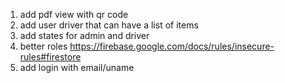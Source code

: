 1. add pdf view with qr code
2. add user driver that can have a list of items
3. add states for admin and driver
4. better roles https://firebase.google.com/docs/rules/insecure-rules#firestore
5. add login with email/uname
 


